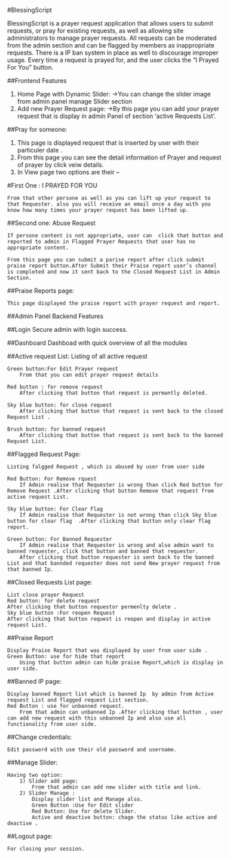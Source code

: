 #BlessingScript

BlessingScript is a prayer request application that allows users to submit requests, or pray for existing requests, as well as allowing site administrators to manage prayer requests. All requests can be moderated from the admin section and can be flagged by members as inappropriate requests. There is a IP ban system in place as well to discourage improper usage.
Every time a request is prayed for, and the user clicks the “I Prayed For You” button.

##Frontend Features

1) Home Page with Dynamic Slider:
	->You can change the slider image from admin panel manage Slider section
2) Add new Prayer Request page:
	->By this page you can add your prayer request that is display in admin Panel of section ‘active Requests List’.


##Pray for someone:

1) This page is displayed request that is inserted by user with their particuler date .
2) From this page you can see the detail information of Prayer and request of prayer by click veiw details.
3) In View page two options are their –

#First One :  I PRAYED FOR YOU

	From that other persone as well as you can lift up your request to that Requester. also you will receive an email once a day with you know how many times your prayer request has been lifted up.

##Second one: Abuse Request

	If persone content is not appropriate, user can  click that button and reported to admin in Flagged Prayer Requests that user has no appropriate content.
	
	From this page you can submit a parise report after click submit praise report button.After Submit their Praise report user’s channel is completed and now it sent back to the Closed Request List in Admin Section.

##Praise Reports page:

	This page displayed the praise report with prayer request and report.


##Admin Panel Backend Features

##Login
	Secure admin with login success.

##Dashboard
	Dashboad with quick overview of all the modules

##Active request List:
	Listing of all active request
	
	Green button:For Edit Prayer request
		From that you can edit prayer request details	
	
	Red button : for remove request
		After clicking that button that request is permantly deleted.
	
	Sky blue button: for close request
		After clicking that button that request is sent back to the closed Request List .
	
	Brush button: for banned request
		After clicking that button that request is sent back to the banned Requset List.

##Flagged  Request Page:

	Listing falgged Request , which is abused by user from user side
	
	Red Button: For Remove rquest 
		If Admin realise that Requester is wrong than click Red button for Remove Request .After clicking that button Remove that request from active request List.

	Sky blue button: For Clear Flag 
		If Admin realise that Requester is not wrong than click Sky blue button for clear flag  .After clicking that button only clear flag report.
	
	Green button: For Banned Requester
		If Admin realise that Requester is wrong and also admin want to banned requester, click that button and banned that requestor.
		After clicking that button requester is sent back to the banned List and that bannded requester does not send New prayer request from that banned Ip.

##Closed Requests  List page:
	
	List close prayer Request 
	Red button: for delete request 
	After clicking that button requestor permenlty delete .
	Sky blue button :For reopen Request
	After clicking that button request is reopen and display in active request List.

##Praise Report 

	Display Praise Report that was displayed by user from user side .
	Green Button: use for hide that report
		Using that button admin can hide praise Report,which is display in user side.

##Banned IP page:

	Display banned Report list which is banned Ip  by admin from Active request List and flagged request List section.
	Red Button : use for unbanned request.
		From that admin can unbanned Ip .After clicking that button , user can add new request with this unbanned Ip and also use all functionality from user side.

##Change credentials:

	Edit password with use their old password and username.

##Manage Slider:

	Having two option: 
		1) Slider add page:
			From that admin can add new slider with title and link.
		2) Slider Manage : 
			Display slider list and Manage also.
			Green Button :Use for Edit slider 
			Red Button: Use for delete Slider.
			Active and deactive button: chage the status like active and deactive .

##Logout page:

	For closing your session.